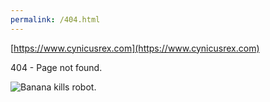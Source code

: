 ```yaml
---
permalink: /404.html
---
```


[https://www.cynicusrex.com](https://www.cynicusrex.com)

404 - Page not found.

![Banana kills robot.](https://www.quitfacebook.org/img/robotbanana.gif)